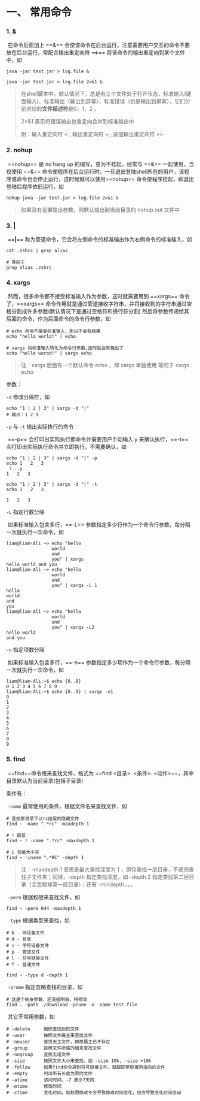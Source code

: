 

# 一、 常用命令

### 1. &

​	在命令后面加上 ==&== 会使该命令在后台运行，注意需要用户交互的命令不要放在后台运行，常配合输出重定向符 ==>== 将该命令的输出重定向到某个文件中，如

```shell
java -jar test.jar > log.file &

java -jar test.jar > log.file 2>&1 &
```

> 在shell脚本中，默认情况下，总是有三个文件处于打开状态，标准输入(键盘输入)、标准输出（输出到屏幕）、标准错误（也是输出到屏幕），它们分别对应的**文件描述符**是0，1，2 。
>
> 2>&1 表示将错误输出也重定向合并到标准输出中 
>
> 附：输入重定向符 < , 输出重定向符 > , 追加输出重定向符 >>

### 2. nohup

​	==nohup== 是 no hang up 的缩写，意为不挂起，经常与 ==&== 一起使用，当仅使用 ==&== 命令使程序在后台运行时，一旦退出登陆shell所在的用户，该程序或命令也会停止运行，这时候就可以使用==nohup== 命令使程序挂起，即退出登陆后程序依旧运行，如

```shell 
nohup java -jar test.jar > log.file 2>&1 &
```

> 如果没有设置输出参数，则默认输出到当前目录的 nohup.out 文件中



### 3. |

​	==**|**== 称为管道命令，它会将左侧命令的标准输出作为右侧命令的标准输入，如

```shell
cat .zshrc | grep alias

# 等同于
grep alias .zshrc
```



### 4. xargs

​	然而，很多命令都不接受标准输入作为参数，这时就需要用到 ==xargs== 命令了，==xargs== 命令作用就是通过管道接收字符串，并将接收到的字符串通过空格分割成许多参数(默认情况下是通过空格符和换行符分割) 然后将参数传递给其后面的命令，作为后面命令的命令行参数，如

```shell
# echo 命令不接受标准输入，所以不会有结果
echo "hello world!" | echo

# xargs 将标准输入转化为命令行参数,这时就会有输出了
echo "hello worod!" | xargs echo
```

> 注：xargs 后面有一个默认命令 echo ，即 xargs 单独使用 等同于 xargs echo



参数：

`-d` 修改分隔符，如

```shell
echo "1 | 2 | 3" | xargs -d "|"
# 输出：1 2 3
```



`-p` 与 `-t` 输出实际执行的命令

​		==-p== 会打印出实际执行都命令并需要用户手动输入 y 来确认执行，==-t== 会打印出实际执行命令并立即执行，不需要确认，如

```shell
echo "1 | 2 | 3" | xargs -d "|" -p
echo 1   2   3
 ?...y
1   2   3

echo "1 | 2 | 3" | xargs -d "|" -t
echo 1   2   3
 
1   2   3
```



`-L` 指定行数分隔

​		如果标准输入包含多行，==-L== 参数指定多少行作为一个命令行参数，每分隔一次就执行一次命令，如

```shell
liam@liam-Ali ~> echo "hello
                 world
                 and
                 you" | xargs
hello world and you
liam@liam-Ali ~> echo "hello
                 world
                 and
                 you" | xargs -L 1
hello
world
and
you
liam@liam-Ali ~> echo "hello
                 world
                 and
                 you" | xargs -L2
hello world
and you
```



`-n` 指定项数分隔

​		如果标准输入包含多行，==-n== 参数指定多少项作为一个命令行参数，每分隔一次就执行一次命令，如

```shell
liam@liam-Ali:~$ echo {0..9}
0 1 2 3 4 5 6 7 8 9
liam@liam-Ali:~$ echo {0..9} | xargs -n1
0
1
2
3
4
5
6
7
8
9
```





### 5. find

​		==find==命令用来查找文件，格式为 ==find  <目录>. <条件>. <动作>==，其中目录默认为当前目录(包括子目录)

条件有：

​	`-name` 最常使用的条件，根据文件名来查找文件，如

```shell
# 查找家目录下以rc结尾的隐藏文件
find ~ -name ".*rc" -maxdepth 1 

# ! 取反
find ~ ! -name ".*rc" -maxdepth 1

# i 忽略大小写
find ~ -iname ".*RC" -depth 1
```

> 注：-maxdepth 1 意思是最大查找深度为 1 ，即仅查找一层目录，不递归查找子文件夹；同理，-depth 指定查找深度，如 -depth 2 指定查找第二层目录（会忽略掉第一层目录）；还有 -mindepth 。。。



​		`-perm`  根据权限来查找文件，如

```shell
find ~ -perm 644 -maxdepth 1
```



​		`-type` 根据类型来查找，如

```shell
# b - 块设备文件
# d - 目录
# c - 字符设备文件
# p - 管道文件
# l - 符号链接文件
# f - 普通文件

find ~ -type d -depth 1
```



​		`-prume` 指定忽略查找的目录，如

```shell
# 这是个蛇皮参数，还没搞明白，待修改
find . -path ./download -prune -o -name test.file
```



​		其它不常用参数，如

```shell
# -delete     删除查找到的文件
# -user       按照文件属主来查找文件
# -nouser     查找无主文件，即原属主已不存在
# -group      按照文件所属的组来查找文件
# -nogroup    查找无组文件
# -size       按照文件大小来查找，如 -size 10k, -size +10k
# -follow     如果find命令遇到符号链接文件，就跟踪至链接所指向的文件
# -empty      列出所有长度为零的文件
# -atime      访问时间，-7 表示7天内
# -mtime      修改时间
# -ctime      变化时间，如权限修改不会导致修改时间变化，但会导致变化时间变动
```

